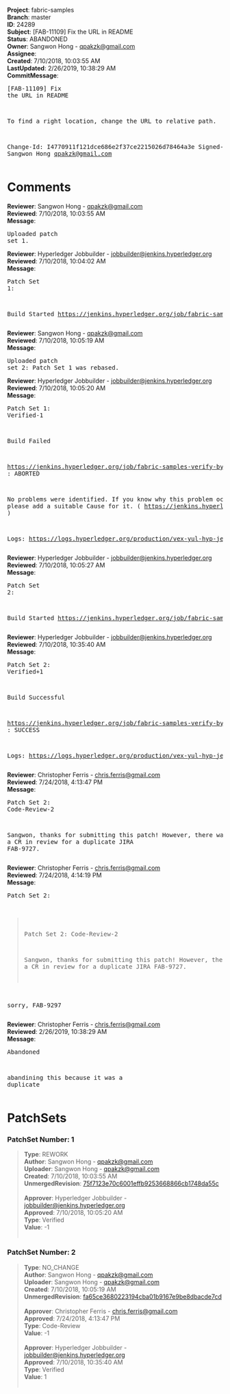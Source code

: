 <strong>Project</strong>: fabric-samples<br><strong>Branch</strong>: master<br><strong>ID</strong>: 24289<br><strong>Subject</strong>: [FAB-11109] Fix the URL in README<br><strong>Status</strong>: ABANDONED<br><strong>Owner</strong>: Sangwon Hong - qpakzk@gmail.com<br><strong>Assignee</strong>:<br><strong>Created</strong>: 7/10/2018, 10:03:55 AM<br><strong>LastUpdated</strong>: 2/26/2019, 10:38:29 AM<br><strong>CommitMessage</strong>:<br><pre>[FAB-11109] Fix the URL in README

To find a right location, change the URL to relative path.

Change-Id: I4770911f121dce686e2f37ce2215026d78464a3e
Signed-off-by: Sangwon Hong <qpakzk@gmail.com>
</pre><h1>Comments</h1><strong>Reviewer</strong>: Sangwon Hong - qpakzk@gmail.com<br><strong>Reviewed</strong>: 7/10/2018, 10:03:55 AM<br><strong>Message</strong>: <pre>Uploaded patch set 1.</pre><strong>Reviewer</strong>: Hyperledger Jobbuilder - jobbuilder@jenkins.hyperledger.org<br><strong>Reviewed</strong>: 7/10/2018, 10:04:02 AM<br><strong>Message</strong>: <pre>Patch Set 1:

Build Started https://jenkins.hyperledger.org/job/fabric-samples-verify-byfn-master-x86_64/26/</pre><strong>Reviewer</strong>: Sangwon Hong - qpakzk@gmail.com<br><strong>Reviewed</strong>: 7/10/2018, 10:05:19 AM<br><strong>Message</strong>: <pre>Uploaded patch set 2: Patch Set 1 was rebased.</pre><strong>Reviewer</strong>: Hyperledger Jobbuilder - jobbuilder@jenkins.hyperledger.org<br><strong>Reviewed</strong>: 7/10/2018, 10:05:20 AM<br><strong>Message</strong>: <pre>Patch Set 1: Verified-1

Build Failed 

https://jenkins.hyperledger.org/job/fabric-samples-verify-byfn-master-x86_64/26/ : ABORTED

No problems were identified. If you know why this problem occurred, please add a suitable Cause for it. ( https://jenkins.hyperledger.org/job/fabric-samples-verify-byfn-master-x86_64/26/ )

Logs: https://logs.hyperledger.org/production/vex-yul-hyp-jenkins-3/fabric-samples-verify-byfn-master-x86_64/26</pre><strong>Reviewer</strong>: Hyperledger Jobbuilder - jobbuilder@jenkins.hyperledger.org<br><strong>Reviewed</strong>: 7/10/2018, 10:05:27 AM<br><strong>Message</strong>: <pre>Patch Set 2:

Build Started https://jenkins.hyperledger.org/job/fabric-samples-verify-byfn-master-x86_64/27/</pre><strong>Reviewer</strong>: Hyperledger Jobbuilder - jobbuilder@jenkins.hyperledger.org<br><strong>Reviewed</strong>: 7/10/2018, 10:35:40 AM<br><strong>Message</strong>: <pre>Patch Set 2: Verified+1

Build Successful 

https://jenkins.hyperledger.org/job/fabric-samples-verify-byfn-master-x86_64/27/ : SUCCESS

Logs: https://logs.hyperledger.org/production/vex-yul-hyp-jenkins-3/fabric-samples-verify-byfn-master-x86_64/27</pre><strong>Reviewer</strong>: Christopher Ferris - chris.ferris@gmail.com<br><strong>Reviewed</strong>: 7/24/2018, 4:13:47 PM<br><strong>Message</strong>: <pre>Patch Set 2: Code-Review-2

Sangwon, thanks for submitting this patch! However, there was already a CR in review for a duplicate JIRA FAB-9727.</pre><strong>Reviewer</strong>: Christopher Ferris - chris.ferris@gmail.com<br><strong>Reviewed</strong>: 7/24/2018, 4:14:19 PM<br><strong>Message</strong>: <pre>Patch Set 2:

> Patch Set 2: Code-Review-2
> 
> Sangwon, thanks for submitting this patch! However, there was already a CR in review for a duplicate JIRA FAB-9727.

sorry, FAB-9297</pre><strong>Reviewer</strong>: Christopher Ferris - chris.ferris@gmail.com<br><strong>Reviewed</strong>: 2/26/2019, 10:38:29 AM<br><strong>Message</strong>: <pre>Abandoned

abandining this because it was a duplicate</pre><h1>PatchSets</h1><h3>PatchSet Number: 1</h3><blockquote><strong>Type</strong>: REWORK<br><strong>Author</strong>: Sangwon Hong - qpakzk@gmail.com<br><strong>Uploader</strong>: Sangwon Hong - qpakzk@gmail.com<br><strong>Created</strong>: 7/10/2018, 10:03:55 AM<br><strong>UnmergedRevision</strong>: [75f7123e70c6001effb9253668866cb1748da55c](https://github.com/hyperledger-gerrit-archive/fabric-samples/commit/75f7123e70c6001effb9253668866cb1748da55c)<br><br><strong>Approver</strong>: Hyperledger Jobbuilder - jobbuilder@jenkins.hyperledger.org<br><strong>Approved</strong>: 7/10/2018, 10:05:20 AM<br><strong>Type</strong>: Verified<br><strong>Value</strong>: -1<br><br></blockquote><h3>PatchSet Number: 2</h3><blockquote><strong>Type</strong>: NO_CHANGE<br><strong>Author</strong>: Sangwon Hong - qpakzk@gmail.com<br><strong>Uploader</strong>: Sangwon Hong - qpakzk@gmail.com<br><strong>Created</strong>: 7/10/2018, 10:05:19 AM<br><strong>UnmergedRevision</strong>: [fa65ce3680223194cba01b9167e9be8dbacde7cd](https://github.com/hyperledger-gerrit-archive/fabric-samples/commit/fa65ce3680223194cba01b9167e9be8dbacde7cd)<br><br><strong>Approver</strong>: Christopher Ferris - chris.ferris@gmail.com<br><strong>Approved</strong>: 7/24/2018, 4:13:47 PM<br><strong>Type</strong>: Code-Review<br><strong>Value</strong>: -1<br><br><strong>Approver</strong>: Hyperledger Jobbuilder - jobbuilder@jenkins.hyperledger.org<br><strong>Approved</strong>: 7/10/2018, 10:35:40 AM<br><strong>Type</strong>: Verified<br><strong>Value</strong>: 1<br><br></blockquote>
